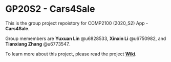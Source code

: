 # GP20S2 - Cars4Sale

This is the group project repoistory for COMP2100 (2020_S2) App - **Cars4Sale**.

Group memembers are **Yuxuan Lin** @u6828533, **Xinxin Li** @u6750982, and **Tianxiang Zhang** @u6773547.

To learn more about this project, please read the project [**Wiki**](https://gitlab.cecs.anu.edu.au/u6828533/comp2100_6442_s2_2020_group_project/-/wikis/home).